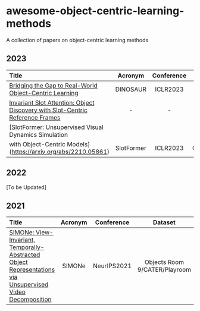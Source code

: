 # awesome-object-centric-learning-methods
A collection of papers on object-centric learning methods 

## 2023

| Title | Acronym | Conference | Dataset| Code |
| :---------| :------------------------------:| :----------------------: | :-------------------------------------------------------------------------:| :--------------------: |
| [Bridging the Gap to Real-World Object-Centric Learning](https://arxiv.org/abs/2209.14860) | DINOSAUR | ICLR2023 | COCO/PascalVOC/MOVi | - |
| [Invariant Slot Attention: Object Discovery with Slot-Centric Reference Frames](https://arxiv.org/pdf/2302.04973.pdf) | - | - | Tetrominoes/Waymo | - |
| [SlotFormer: Unsupervised Visual Dynamics Simulation
with Object-Centric Models](https://arxiv.org/abs/2210.05861) | SlotFormer | ICLR2023 | CLEVRER/Obj3D/Physion/PHYRE | - |


## 2022
[To be Updated]

## 2021
| Title | Acronym | Conference | Dataset| Code |
| :---------| :------------------------------:| :----------------------: | :-------------------------------------------------------------------------:| :--------------------: |
| [SIMONe: View-Invariant, Temporally-Abstracted Object Representations via Unsupervised Video Decomposition](https://arxiv.org/abs/2106.03849) | SIMONe | NeurIPS2021 |  Objects Room 9/CATER/Playroom | - |
